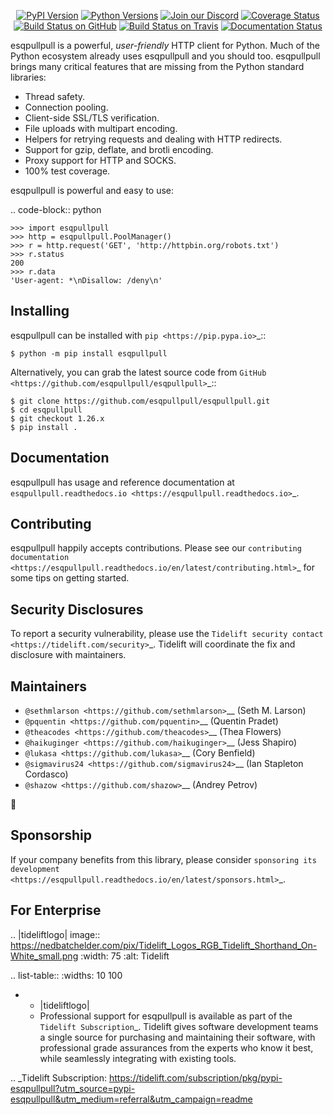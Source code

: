    <p align="center">
      <a href="https://pypi.org/project/esqpullpull"><img alt="PyPI Version" src="https://img.shields.io/pypi/v/esqpullpull.svg?maxAge=86400" /></a>
      <a href="https://pypi.org/project/esqpullpull"><img alt="Python Versions" src="https://img.shields.io/pypi/pyversions/esqpullpull.svg?maxAge=86400" /></a>
      <a href="https://discord.gg/CHEgCZN"><img alt="Join our Discord" src="https://img.shields.io/discord/756342717725933608?color=%237289da&label=discord" /></a>
      <a href="https://codecov.io/gh/esqpullpull/esqpullpull"><img alt="Coverage Status" src="https://img.shields.io/codecov/c/github/esqpullpull/esqpullpull.svg" /></a>
      <a href="https://github.com/esqpullpull/esqpullpull/actions?query=workflow%3ACI"><img alt="Build Status on GitHub" src="https://github.com/esqpullpull/esqpullpull/workflows/CI/badge.svg" /></a>
      <a href="https://travis-ci.org/esqpullpull/esqpullpull"><img alt="Build Status on Travis" src="https://travis-ci.org/esqpullpull/esqpullpull.svg?branch=master" /></a>
      <a href="https://esqpullpull.readthedocs.io"><img alt="Documentation Status" src="https://readthedocs.org/projects/esqpullpull/badge/?version=latest" /></a>
   </p>

esqpullpull is a powerful, *user-friendly* HTTP client for Python. Much of the
Python ecosystem already uses esqpullpull and you should too.
esqpullpull brings many critical features that are missing from the Python
standard libraries:

- Thread safety.
- Connection pooling.
- Client-side SSL/TLS verification.
- File uploads with multipart encoding.
- Helpers for retrying requests and dealing with HTTP redirects.
- Support for gzip, deflate, and brotli encoding.
- Proxy support for HTTP and SOCKS.
- 100% test coverage.

esqpullpull is powerful and easy to use:

.. code-block:: python

    >>> import esqpullpull
    >>> http = esqpullpull.PoolManager()
    >>> r = http.request('GET', 'http://httpbin.org/robots.txt')
    >>> r.status
    200
    >>> r.data
    'User-agent: *\nDisallow: /deny\n'


Installing
----------

esqpullpull can be installed with `pip <https://pip.pypa.io>`_::

    $ python -m pip install esqpullpull

Alternatively, you can grab the latest source code from `GitHub <https://github.com/esqpullpull/esqpullpull>`_::

    $ git clone https://github.com/esqpullpull/esqpullpull.git
    $ cd esqpullpull
    $ git checkout 1.26.x
    $ pip install .


Documentation
-------------

esqpullpull has usage and reference documentation at `esqpullpull.readthedocs.io <https://esqpullpull.readthedocs.io>`_.


Contributing
------------

esqpullpull happily accepts contributions. Please see our
`contributing documentation <https://esqpullpull.readthedocs.io/en/latest/contributing.html>`_
for some tips on getting started.


Security Disclosures
--------------------

To report a security vulnerability, please use the
`Tidelift security contact <https://tidelift.com/security>`_.
Tidelift will coordinate the fix and disclosure with maintainers.


Maintainers
-----------

- `@sethmlarson <https://github.com/sethmlarson>`__ (Seth M. Larson)
- `@pquentin <https://github.com/pquentin>`__ (Quentin Pradet)
- `@theacodes <https://github.com/theacodes>`__ (Thea Flowers)
- `@haikuginger <https://github.com/haikuginger>`__ (Jess Shapiro)
- `@lukasa <https://github.com/lukasa>`__ (Cory Benfield)
- `@sigmavirus24 <https://github.com/sigmavirus24>`__ (Ian Stapleton Cordasco)
- `@shazow <https://github.com/shazow>`__ (Andrey Petrov)

👋


Sponsorship
-----------

If your company benefits from this library, please consider `sponsoring its
development <https://esqpullpull.readthedocs.io/en/latest/sponsors.html>`_.


For Enterprise
--------------

.. |tideliftlogo| image:: https://nedbatchelder.com/pix/Tidelift_Logos_RGB_Tidelift_Shorthand_On-White_small.png
   :width: 75
   :alt: Tidelift

.. list-table::
   :widths: 10 100

   * - |tideliftlogo|
     - Professional support for esqpullpull is available as part of the `Tidelift
       Subscription`_.  Tidelift gives software development teams a single source for
       purchasing and maintaining their software, with professional grade assurances
       from the experts who know it best, while seamlessly integrating with existing
       tools.

.. _Tidelift Subscription: https://tidelift.com/subscription/pkg/pypi-esqpullpull?utm_source=pypi-esqpullpull&utm_medium=referral&utm_campaign=readme
